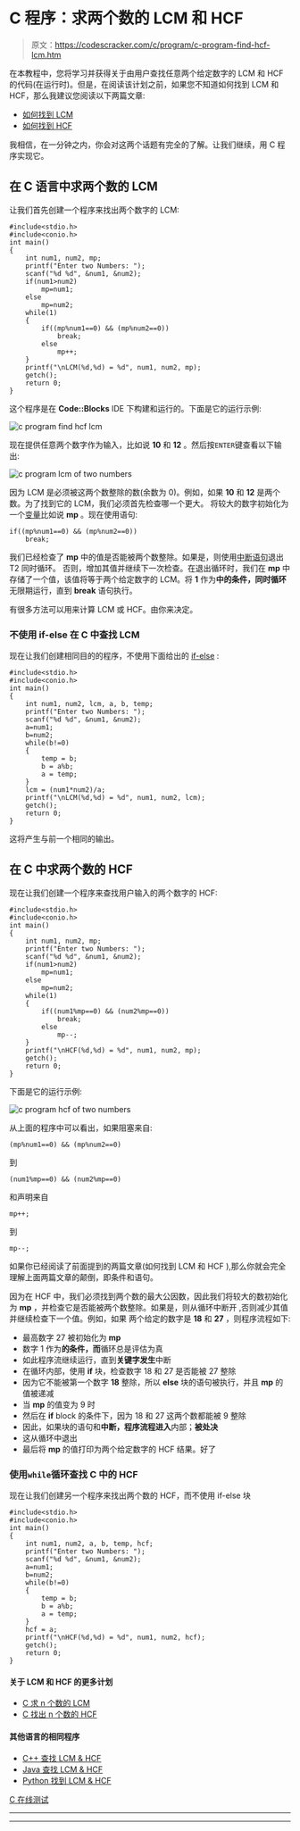 # C 程序：求两个数的 LCM 和 HCF

> 原文：<https://codescracker.com/c/program/c-program-find-hcf-lcm.htm>

在本教程中，您将学习并获得关于由用户查找任意两个给定数字的 LCM 和 HCF 的代码(在运行时)。但是，在阅读该计划之前，如果您不知道如何找到 LCM 和 HCF，那么我建议您阅读以下两篇文章:

*   [如何找到 LCM](/nonprog/find-lcm.htm)
*   [如何找到 HCF](/nonprog/find-hcf.htm)

我相信，在一分钟之内，你会对这两个话题有完全的了解。让我们继续，用 C 程序实现它。

## 在 C 语言中求两个数的 LCM

让我们首先创建一个程序来找出两个数字的 LCM:

```
#include<stdio.h>
#include<conio.h>
int main()
{
    int num1, num2, mp;
    printf("Enter two Numbers: ");
    scanf("%d %d", &num1, &num2);
    if(num1>num2)
        mp=num1;
    else
        mp=num2;
    while(1)
    {
        if((mp%num1==0) && (mp%num2==0))
            break;
        else
            mp++;
    }
    printf("\nLCM(%d,%d) = %d", num1, num2, mp);
    getch();
    return 0;
}
```

这个程序是在 **Code::Blocks** IDE 下构建和运行的。下面是它的运行示例:

![c program find hcf lcm](img/6404b15e48632f1cff3436d7eb318fb0.png)

现在提供任意两个数字作为输入，比如说 **10** 和 **12** 。然后按`ENTER`键查看以下输出:

![c program lcm of two numbers](img/4f5325b8570fc642ca743463ee9e72d2.png)

因为 LCM 是必须被这两个数整除的数(余数为 0)。例如，如果 **10** 和 **12** 是两个数。为了找到它的 LCM，我们必须首先检查哪一个更大。 将较大的数字初始化为一个[变量](/c/c-variables.htm)比如说 **mp** 。现在使用语句:

```
if((mp%num1==0) && (mp%num2==0))
    break;
```

我们已经检查了 **mp** 中的值是否能被两个数整除。如果是，则使用[中断语句](/c/c-break-statement.htm)退出 T2 同时循环。 否则，增加其值并继续下一次检查。在退出循环时，我们在 **mp** 中存储了一个值，该值将等于两个给定数字的 LCM。将 **1** 作为**中的条件，同时循环** 无限期运行，直到 **break** 语句执行。

有很多方法可以用来计算 LCM 或 HCF。由你来决定。

### 不使用 if-else 在 C 中查找 LCM

现在让我们创建相同目的的程序，不使用下面给出的 [if-else](/c/c-if-statement.htm) :

```
#include<stdio.h>
#include<conio.h>
int main()
{
    int num1, num2, lcm, a, b, temp;
    printf("Enter two Numbers: ");
    scanf("%d %d", &num1, &num2);
    a=num1;
    b=num2;
    while(b!=0)
    {
        temp = b;
        b = a%b;
        a = temp;
    }
    lcm = (num1*num2)/a;
    printf("\nLCM(%d,%d) = %d", num1, num2, lcm);
    getch();
    return 0;
}
```

这将产生与前一个相同的输出。

## 在 C 中求两个数的 HCF

现在让我们创建一个程序来查找用户输入的两个数字的 HCF:

```
#include<stdio.h>
#include<conio.h>
int main()
{
    int num1, num2, mp;
    printf("Enter two Numbers: ");
    scanf("%d %d", &num1, &num2);
    if(num1>num2)
        mp=num1;
    else
        mp=num2;
    while(1)
    {
        if((num1%mp==0) && (num2%mp==0))
            break;
        else
            mp--;
    }
    printf("\nHCF(%d,%d) = %d", num1, num2, mp);
    getch();
    return 0;
}
```

下面是它的运行示例:

![c program hcf of two numbers](img/cc3c703a1515e3bffea18d08120d9d58.png)

从上面的程序中可以看出，如果阻塞来自:

```
(mp%num1==0) && (mp%num2==0)
```

到

```
(num1%mp==0) && (num2%mp==0)
```

和声明来自

```
mp++;
```

到

```
mp--;
```

如果你已经阅读了前面提到的两篇文章(如何找到 LCM 和 HCF ),那么你就会完全理解上面两篇文章的颠倒，即条件和语句。

因为在 HCF 中，我们必须找到两个数的最大公因数，因此我们将较大的数初始化为 **mp** ，并检查它是否能被两个数整除。如果是，则从循环中断开 ,否则减少其值并继续检查下一个值。例如，如果 两个给定的数字是 **18** 和 **27** ，则程序流程如下:

*   最高数字 27 被初始化为 **mp**
*   数字 1 作为**的条件，而**循环总是评估为真
*   如此程序流继续运行，直到**关键字发生**中断
*   在循环内部，使用 **if** 块，检查数字 18 和 27 是否能被 27 整除
*   因为它不能被第一个数字 **18** 整除，所以 **else** 块的语句被执行，并且 **mp** 的值被递减
*   当 **mp** 的值变为 9 时
*   然后在 **if** block 的条件下，因为 18 和 27 这两个数都能被 9 整除
*   因此，如果块的语句和**中断，程序流程进入**内部；**被处决**
*   这从循环中退出
*   最后将 **mp** 的值打印为两个给定数字的 HCF 结果。好了

### 使用`while`循环查找 C 中的 HCF

现在让我们创建另一个程序来找出两个数的 HCF，而不使用 if-else 块

```
#include<stdio.h>
#include<conio.h>
int main()
{
    int num1, num2, a, b, temp, hcf;
    printf("Enter two Numbers: ");
    scanf("%d %d", &num1, &num2);
    a=num1;
    b=num2;
    while(b!=0)
    {
        temp = b;
        b = a%b;
        a = temp;
    }
    hcf = a;
    printf("\nHCF(%d,%d) = %d", num1, num2, hcf);
    getch();
    return 0;
}
```

#### 关于 LCM 和 HCF 的更多计划

*   [C 求 n 个数的 LCM](/c/program/c-program-find-lcm-n-numbers.htm)
*   [C 找出 n 个数的 HCF](/c/program/c-program-find-hcf-n-numbers.htm)

#### 其他语言的相同程序

*   [C++ 查找 LCM & HCF](/cpp/program/cpp-program-find-hcf-lcm.htm)
*   [Java 查找 LCM & HCF](/java/program/java-program-find-hcf-lcm.htm)
*   [Python 找到 LCM & HCF](/python/program/python-program-find-hcf-lcm.htm)

[C 在线测试](/exam/showtest.php?subid=2)

* * *

* * *